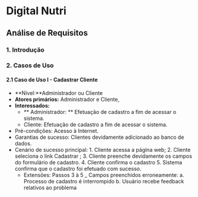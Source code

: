 # Digital Nutri
## Análise de Requisitos

### 1. Introdução

### 2. Casos de Uso

#### 2.1 Caso de Uso I - Cadastrar Cliente
  - **Nível:**Administrador ou Cliente
  - **Atores primários:** Administrador e Cliente, 
  - **Interessados:**
    - ** Administrador: ** Efetuação de cadastro a fim de acessar o sistema.
    - Cliente: Efetuação de cadastro a fim de acessar o sistema.
  - Pré-condições: Acesso à Internet.
  - Garantias de sucesso: Clientes devidamente adicionado ao banco de dados. 
  - Cenário de sucesso principal:
		1. Cliente acessa a página web;
		2. Cliente seleciona o link Cadastrar ;
		3. Cliente preenche devidamente os campos do formulário de cadastro.
		4. Cliente confirma o cadastro
		5. Sistema confirma que o cadastro foi efetuado com sucesso.
	- Extensões: Passos 3 à 5 _ Campos preenchidos erroneamente:
		a. Processo de cadastro é interrompido
		b. Usuário recebe feedback relativos ao problema

